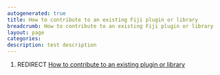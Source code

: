 ```yaml
---
autogenerated: true
title: How to contribute to an existing Fiji plugin or library
breadcrumb: How to contribute to an existing Fiji plugin or library
layout: page
categories: 
description: test description
---
```


1.  REDIRECT [How to contribute to an existing plugin or library](How_to_contribute_to_an_existing_plugin_or_library)
